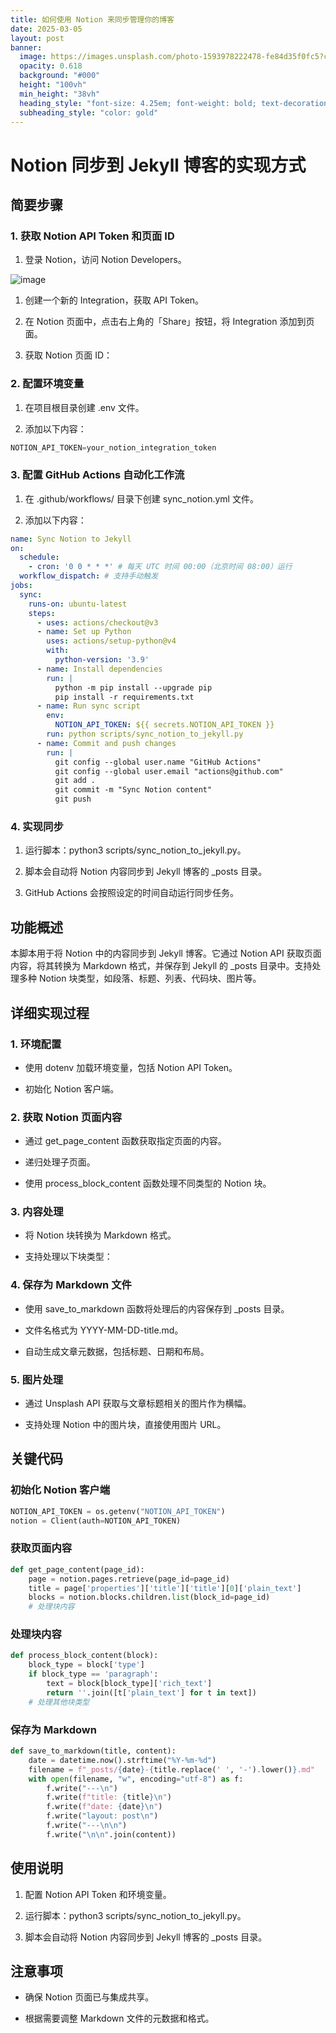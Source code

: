```yaml
---
title: 如何使用 Notion 来同步管理你的博客
date: 2025-03-05
layout: post
banner:
  image: https://images.unsplash.com/photo-1593978222478-fe84d35f0fc5?crop=entropy&cs=tinysrgb&fit=max&fm=jpg&ixid=M3w2OTIwMzJ8MHwxfHJhbmRvbXx8fHx8fHx8fDE3NDExNjMxNzd8&ixlib=rb-4.0.3&q=80&w=1080
  opacity: 0.618
  background: "#000"
  height: "100vh"
  min_height: "38vh"
  heading_style: "font-size: 4.25em; font-weight: bold; text-decoration: underline"
  subheading_style: "color: gold"
---
```


# Notion 同步到 Jekyll 博客的实现方式

## 简要步骤

### 1. 获取 Notion API Token 和页面 ID

1. 登录 Notion，访问 Notion Developers。

![image](https://prod-files-secure.s3.us-west-2.amazonaws.com/a7a0cc5a-89b9-4cda-8686-1fba0ca52f40/d19c1afe-dea5-4312-9333-786b0ba83054/image.png?X-Amz-Algorithm=AWS4-HMAC-SHA256&X-Amz-Content-Sha256=UNSIGNED-PAYLOAD&X-Amz-Credential=ASIAZI2LB46654TT5QA4%2F20250305%2Fus-west-2%2Fs3%2Faws4_request&X-Amz-Date=20250305T082617Z&X-Amz-Expires=3600&X-Amz-Security-Token=IQoJb3JpZ2luX2VjEMj%2F%2F%2F%2F%2F%2F%2F%2F%2F%2FwEaCXVzLXdlc3QtMiJIMEYCIQCm4mvqSJ0t5tbyV3sMITWdK9mriiquNhjLHtQ22PvXNgIhAOI1bemzXF0HeJPmQI75nNoT3KyCGPd396FpfBKrn6T2Kv8DCBEQABoMNjM3NDIzMTgzODA1Igzi95USa9qmZ1M4nksq3APFuFd5MYrEYJTSyub9deckGOdfQaVMC4ufoDfdrHRQpRmDrbkYhALRFO6AT84uh%2FJDGGvvPiwvrtSy5tCA6cXNPy%2FB4aFohlAX%2BUfYStToctIbHceiHEv%2BXNCmRMAS4G%2FUQLxDQMcEX2Kn7l0FWvbniNHAAif4Qi1MkJyIgG3NVY9Iw0mwjY%2BC4TY19DKeF3OTLgdVQzwcswZhhhLvrY%2Fqzngfd%2FDLe7VYtS82aQ8UAB0IKxoLu63qowwk0h%2FaUpd9gNEHoB7bfLRTOHaiXnTp6WRcjh0E0rTfYEB52%2F%2B6LQoOdtWdnJtedn8VH6UzVYUijxl7Y5IsSDBM5wmvLlGzNRtior1Q50BpDwLTw%2FXB3sGuMhk3iIwjpNt3ZnMSqaoZsQtRC13FPC67HMn9x%2BzLdV5TMSgNS6ZyE3WxRwC24c%2BFcLCm%2Fr3tyHxLJldUlwVIFn894wa1XFGYOfUvdS%2BMfAcK1rMIEJ1%2FQTkmx4D0zGeABsfKFG9PGSHu963scqJEKuGQkaVnS57STr0OlAIzYggTiAwh8StooS96R6yokn2mEu4fVffa9Y76pZi3tziGYJ50yfaDT%2FihPL5wl5dm%2FtjmbBL%2BcnkAWaTj3WPRkmCP2S9U4WR8lT72QDD1i6C%2BBjqkAb7iOnBFMiseUxe5T9Iz6T2GkUnwV7ChEKT%2F1xMlatVwkBFkJSKifiSN3AYXmHN8i1Lbo%2BPgMgf%2FGUvIXYy4HH1kfU1eDIpJyU6Uu%2FN6w8OvGdWBbR6IgSE76UixRL%2FEhXLrt%2FiK9r4nvzZqdZ4%2FxBSN2A8%2FvZ7XuTY3BesF%2FmF1nBGgHIQb%2FKp02HH%2FKKFIxmZuLAqo3OVFcqF9gDRECO3%2Fufxu&X-Amz-Signature=9e8908d3f2339f696a9ead619e3e12d11a6be421896ae704b4461b4d64649d48&X-Amz-SignedHeaders=host&x-id=GetObject)

1. 创建一个新的 Integration，获取 API Token。

1. 在 Notion 页面中，点击右上角的「Share」按钮，将 Integration 添加到页面。

1. 获取 Notion 页面 ID：


### 2. 配置环境变量

1. 在项目根目录创建 .env 文件。

1. 添加以下内容：

```javascript
NOTION_API_TOKEN=your_notion_integration_token
```

### 3. 配置 GitHub Actions 自动化工作流

1. 在 .github/workflows/ 目录下创建 sync_notion.yml 文件。

1. 添加以下内容：

```yaml
name: Sync Notion to Jekyll
on:
  schedule:
    - cron: '0 0 * * *' # 每天 UTC 时间 00:00（北京时间 08:00）运行
  workflow_dispatch: # 支持手动触发
jobs:
  sync:
    runs-on: ubuntu-latest
    steps:
      - uses: actions/checkout@v3
      - name: Set up Python
        uses: actions/setup-python@v4
        with:
          python-version: '3.9'
      - name: Install dependencies
        run: |
          python -m pip install --upgrade pip
          pip install -r requirements.txt
      - name: Run sync script
        env:
          NOTION_API_TOKEN: ${{ secrets.NOTION_API_TOKEN }}
        run: python scripts/sync_notion_to_jekyll.py
      - name: Commit and push changes
        run: |
          git config --global user.name "GitHub Actions"
          git config --global user.email "actions@github.com"
          git add .
          git commit -m "Sync Notion content"
          git push
```

### 4. 实现同步

1. 运行脚本：python3 scripts/sync_notion_to_jekyll.py。

1. 脚本会自动将 Notion 内容同步到 Jekyll 博客的 _posts 目录。

1. GitHub Actions 会按照设定的时间自动运行同步任务。

## 功能概述

本脚本用于将 Notion 中的内容同步到 Jekyll 博客。它通过 Notion API 获取页面内容，将其转换为 Markdown 格式，并保存到 Jekyll 的 _posts 目录中。支持处理多种 Notion 块类型，如段落、标题、列表、代码块、图片等。

## 详细实现过程

### 1. 环境配置

- 使用 dotenv 加载环境变量，包括 Notion API Token。

- 初始化 Notion 客户端。

### 2. 获取 Notion 页面内容

- 通过 get_page_content 函数获取指定页面的内容。

- 递归处理子页面。

- 使用 process_block_content 函数处理不同类型的 Notion 块。

### 3. 内容处理

- 将 Notion 块转换为 Markdown 格式。

- 支持处理以下块类型：


### 4. 保存为 Markdown 文件

- 使用 save_to_markdown 函数将处理后的内容保存到 _posts 目录。

- 文件名格式为 YYYY-MM-DD-title.md。

- 自动生成文章元数据，包括标题、日期和布局。

### 5. 图片处理

- 通过 Unsplash API 获取与文章标题相关的图片作为横幅。

- 支持处理 Notion 中的图片块，直接使用图片 URL。

## 关键代码

### 初始化 Notion 客户端

```python
NOTION_API_TOKEN = os.getenv("NOTION_API_TOKEN")
notion = Client(auth=NOTION_API_TOKEN)
```

### 获取页面内容

```python
def get_page_content(page_id):
    page = notion.pages.retrieve(page_id=page_id)
    title = page['properties']['title']['title'][0]['plain_text']
    blocks = notion.blocks.children.list(block_id=page_id)
    # 处理块内容
```

### 处理块内容

```python
def process_block_content(block):
    block_type = block['type']
    if block_type == 'paragraph':
        text = block[block_type]['rich_text']
        return ''.join([t['plain_text'] for t in text])
    # 处理其他块类型
```

### 保存为 Markdown

```python
def save_to_markdown(title, content):
    date = datetime.now().strftime("%Y-%m-%d")
    filename = f"_posts/{date}-{title.replace(' ', '-').lower()}.md"
    with open(filename, "w", encoding="utf-8") as f:
        f.write("---\n")
        f.write(f"title: {title}\n")
        f.write(f"date: {date}\n")
        f.write("layout: post\n")
        f.write("---\n\n")
        f.write("\n\n".join(content))
```

## 使用说明

1. 配置 Notion API Token 和环境变量。

1. 运行脚本：python3 scripts/sync_notion_to_jekyll.py。

1. 脚本会自动将 Notion 内容同步到 Jekyll 博客的 _posts 目录。

## 注意事项

- 确保 Notion 页面已与集成共享。

- 根据需要调整 Markdown 文件的元数据和格式。